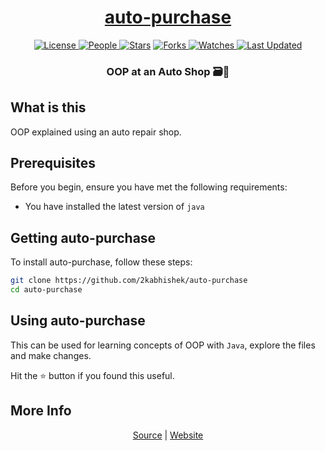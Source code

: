 <div align = "center">

<h1><a href="https://2kabhishek.github.io/auto-purchase">auto-purchase</a></h1>

<a href="https://github.com/2KAbhishek/auto-purchase/blob/main/LICENSE">
<img alt="License" src="https://img.shields.io/github/license/2kabhishek/auto-purchase?style=flat&color=eee&label="> </a>

<a href="https://github.com/2KAbhishek/auto-purchase/graphs/contributors">
<img alt="People" src="https://img.shields.io/github/contributors/2kabhishek/auto-purchase?style=flat&color=ffaaf2&label=People"> </a>

<a href="https://github.com/2KAbhishek/auto-purchase/stargazers">
<img alt="Stars" src="https://img.shields.io/github/stars/2kabhishek/auto-purchase?style=flat&color=98c379&label=Stars"></a>

<a href="https://github.com/2KAbhishek/auto-purchase/network/members">
<img alt="Forks" src="https://img.shields.io/github/forks/2kabhishek/auto-purchase?style=flat&color=66a8e0&label=Forks"> </a>

<a href="https://github.com/2KAbhishek/auto-purchase/watchers">
<img alt="Watches" src="https://img.shields.io/github/watchers/2kabhishek/auto-purchase?style=flat&color=f5d08b&label=Watches"> </a>

<a href="https://github.com/2KAbhishek/auto-purchase/pulse">
<img alt="Last Updated" src="https://img.shields.io/github/last-commit/2kabhishek/auto-purchase?style=flat&color=e06c75&label="> </a>

<h3>OOP at an Auto Shop 🗃️🚗</h3>

</div>

## What is this

OOP explained using an auto repair shop.

## Prerequisites

Before you begin, ensure you have met the following requirements:

- You have installed the latest version of `java`

## Getting auto-purchase

To install auto-purchase, follow these steps:

```bash
git clone https://github.com/2kabhishek/auto-purchase
cd auto-purchase
```

## Using auto-purchase

This can be used for learning concepts of OOP with `Java`, explore the files and make changes.

Hit the ⭐ button if you found this useful.

## More Info

<div align="center">

<a href="https://github.com/2KAbhishek/auto-purchase">Source</a> | <a href="https://2kabhishek.github.io/auto-purchase">Website</a>

</div>
